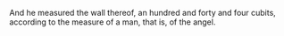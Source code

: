 And he measured the wall thereof, an hundred and forty and four cubits, according to the measure of a man, that is, of the angel.
